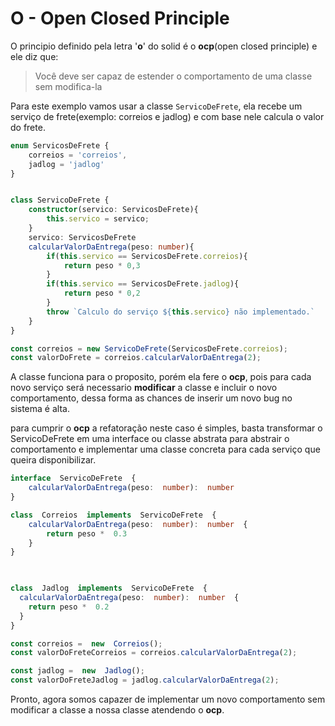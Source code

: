 # O - Open Closed Principle

  

O principio definido pela letra '**o**' do solid é o **ocp**(open closed principle) e ele diz que:

> Você deve ser capaz de estender o comportamento de uma classe sem modifica-la
> 

Para este exemplo vamos usar a classe  ```ServicoDeFrete```, ela recebe um serviço de frete(exemplo: correios e jadlog) e com base nele calcula o valor do frete.

```typescript
enum ServicosDeFrete {
    correios = 'correios',
    jadlog = 'jadlog'
}


class ServicoDeFrete {
    constructor(servico: ServicosDeFrete){
        this.servico = servico;
    }
    servico: ServicosDeFrete
    calcularValorDaEntrega(peso: number){
        if(this.servico == ServicosDeFrete.correios){
            return peso * 0,3
        }
        if(this.servico == ServicosDeFrete.jadlog){
            return peso * 0,2
        }
        throw `Calculo do serviço ${this.servico} não implementado.`
    }
}

const correios = new ServicoDeFrete(ServicosDeFrete.correios);
const valorDoFrete = correios.calcularValorDaEntrega(2);

```
A classe funciona para o proposito, porém ela fere o **ocp**, pois para cada novo serviço será necessario **modificar** a classe e incluir o novo comportamento, dessa forma as chances de inserir um novo bug no sistema é alta.

para cumprir o **ocp** a refatoração neste caso é simples, basta transformar o ServicoDeFrete em uma interface ou classe abstrata para abstrair o comportamento e implementar uma classe concreta para cada serviço que queira disponibilizar.
```typescript
interface  ServicoDeFrete  {
	calcularValorDaEntrega(peso:  number):  number
}

class  Correios  implements  ServicoDeFrete  {
	calcularValorDaEntrega(peso:  number):  number  {
		return peso *  0.3
	}
}

  

class  Jadlog  implements  ServicoDeFrete  {
  calcularValorDaEntrega(peso:  number):  number  {
    return peso *  0.2
  }
}

const correios =  new  Correios();
const valorDoFreteCorreios = correios.calcularValorDaEntrega(2);

const jadlog =  new  Jadlog();
const valorDoFreteJadlog = jadlog.calcularValorDaEntrega(2);

```

Pronto, agora somos capazer de implementar um novo comportamento sem modificar a classe a nossa classe atendendo o **ocp**.
